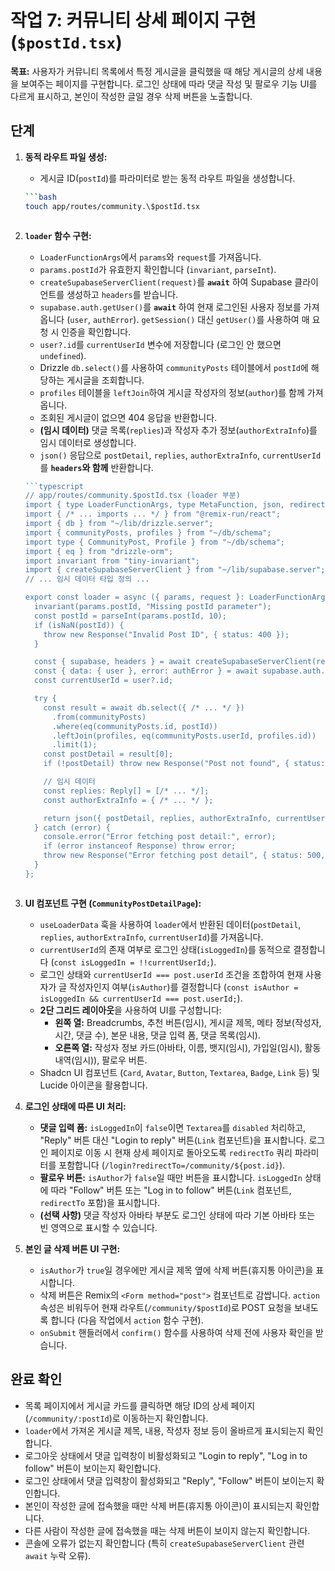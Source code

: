 # 작업 7: 커뮤니티 상세 페이지 구현 (`$postId.tsx`)

**목표:** 사용자가 커뮤니티 목록에서 특정 게시글을 클릭했을 때 해당 게시글의 상세 내용을 보여주는 페이지를 구현합니다. 로그인 상태에 따라 댓글 작성 및 팔로우 기능 UI를 다르게 표시하고, 본인이 작성한 글일 경우 삭제 버튼을 노출합니다.

## 단계

1.  **동적 라우트 파일 생성:**
    *   게시글 ID(`postId`)를 파라미터로 받는 동적 라우트 파일을 생성합니다.

    ```bash
    ```bash
    touch app/routes/community.\$postId.tsx
    ```
    ```

2.  **`loader` 함수 구현:**
    *   `LoaderFunctionArgs`에서 `params`와 `request`를 가져옵니다.
    *   `params.postId`가 유효한지 확인합니다 (`invariant`, `parseInt`).
    *   `createSupabaseServerClient(request)`를 **`await`** 하여 Supabase 클라이언트를 생성하고 `headers`를 받습니다.
    *   `supabase.auth.getUser()`를 **`await`** 하여 현재 로그인된 사용자 정보를 가져옵니다 (`user`, `authError`). `getSession()` 대신 `getUser()`를 사용하여 매 요청 시 인증을 확인합니다.
    *   `user?.id`를 `currentUserId` 변수에 저장합니다 (로그인 안 했으면 `undefined`).
    *   Drizzle `db.select()`를 사용하여 `communityPosts` 테이블에서 `postId`에 해당하는 게시글을 조회합니다.
    *   `profiles` 테이블을 `leftJoin`하여 게시글 작성자의 정보(`author`)를 함께 가져옵니다.
    *   조회된 게시글이 없으면 404 응답을 반환합니다.
    *   **(임시 데이터)** 댓글 목록(`replies`)과 작성자 추가 정보(`authorExtraInfo`)를 임시 데이터로 생성합니다.
    *   `json()` 응답으로 `postDetail`, `replies`, `authorExtraInfo`, `currentUserId`를 **`headers`와 함께** 반환합니다.

    ```typescript
    ```typescript
    // app/routes/community.$postId.tsx (loader 부분)
    import { type LoaderFunctionArgs, type MetaFunction, json, redirect } from "@remix-run/node";
    import { /* ... imports ... */ } from "@remix-run/react";
    import { db } from "~/lib/drizzle.server";
    import { communityPosts, profiles } from "~/db/schema";
    import type { CommunityPost, Profile } from "~/db/schema";
    import { eq } from "drizzle-orm";
    import invariant from "tiny-invariant";
    import { createSupabaseServerClient } from "~/lib/supabase.server";
    // ... 임시 데이터 타입 정의 ...

    export const loader = async ({ params, request }: LoaderFunctionArgs) => {
      invariant(params.postId, "Missing postId parameter");
      const postId = parseInt(params.postId, 10);
      if (isNaN(postId)) {
        throw new Response("Invalid Post ID", { status: 400 });
      }

      const { supabase, headers } = await createSupabaseServerClient(request);
      const { data: { user }, error: authError } = await supabase.auth.getUser();
      const currentUserId = user?.id;

      try {
        const result = await db.select({ /* ... */ })
          .from(communityPosts)
          .where(eq(communityPosts.id, postId))
          .leftJoin(profiles, eq(communityPosts.userId, profiles.id))
          .limit(1);
        const postDetail = result[0];
        if (!postDetail) throw new Response("Post not found", { status: 404 });

        // 임시 데이터
        const replies: Reply[] = [/* ... */];
        const authorExtraInfo = { /* ... */ };

        return json({ postDetail, replies, authorExtraInfo, currentUserId }, { headers });
      } catch (error) {
        console.error("Error fetching post detail:", error);
        if (error instanceof Response) throw error;
        throw new Response("Error fetching post detail", { status: 500, headers });
      }
    };
    ```
    ```

3.  **UI 컴포넌트 구현 (`CommunityPostDetailPage`):**
    *   `useLoaderData` 훅을 사용하여 `loader`에서 반환된 데이터(`postDetail`, `replies`, `authorExtraInfo`, `currentUserId`)를 가져옵니다.
    *   `currentUserId`의 존재 여부로 로그인 상태(`isLoggedIn`)를 동적으로 결정합니다 (`const isLoggedIn = !!currentUserId;`).
    *   로그인 상태와 `currentUserId === post.userId` 조건을 조합하여 현재 사용자가 글 작성자인지 여부(`isAuthor`)를 결정합니다 (`const isAuthor = isLoggedIn && currentUserId === post.userId;`).
    *   **2단 그리드 레이아웃**을 사용하여 UI를 구성합니다:
        *   **왼쪽 열:** Breadcrumbs, 추천 버튼(임시), 게시글 제목, 메타 정보(작성자, 시간, 댓글 수), 본문 내용, 댓글 입력 폼, 댓글 목록(임시).
        *   **오른쪽 열:** 작성자 정보 카드(아바타, 이름, 뱃지(임시), 가입일(임시), 활동 내역(임시)), 팔로우 버튼.
    *   Shadcn UI 컴포넌트 (`Card`, `Avatar`, `Button`, `Textarea`, `Badge`, `Link` 등) 및 Lucide 아이콘을 활용합니다.

4.  **로그인 상태에 따른 UI 처리:**
    *   **댓글 입력 폼:** `isLoggedIn`이 `false`이면 `Textarea`를 `disabled` 처리하고, "Reply" 버튼 대신 "Login to reply" 버튼(`Link` 컴포넌트)을 표시합니다. 로그인 페이지로 이동 시 현재 상세 페이지로 돌아오도록 `redirectTo` 쿼리 파라미터를 포함합니다 (`/login?redirectTo=/community/${post.id}`).
    *   **팔로우 버튼:** `isAuthor`가 `false`일 때만 버튼을 표시합니다. `isLoggedIn` 상태에 따라 "Follow" 버튼 또는 "Log in to follow" 버튼(`Link` 컴포넌트, `redirectTo` 포함)을 표시합니다.
    *   **(선택 사항)** 댓글 작성자 아바타 부분도 로그인 상태에 따라 기본 아바타 또는 빈 영역으로 표시할 수 있습니다.

5.  **본인 글 삭제 버튼 UI 구현:**
    *   `isAuthor`가 `true`일 경우에만 게시글 제목 옆에 삭제 버튼(휴지통 아이콘)을 표시합니다.
    *   삭제 버튼은 Remix의 `<Form method="post">` 컴포넌트로 감쌉니다. `action` 속성은 비워두어 현재 라우트(`/community/$postId`)로 POST 요청을 보내도록 합니다 (다음 작업에서 `action` 함수 구현).
    *   `onSubmit` 핸들러에서 `confirm()` 함수를 사용하여 삭제 전에 사용자 확인을 받습니다.

## 완료 확인

*   목록 페이지에서 게시글 카드를 클릭하면 해당 ID의 상세 페이지(`/community/:postId`)로 이동하는지 확인합니다.
*   `loader`에서 가져온 게시글 제목, 내용, 작성자 정보 등이 올바르게 표시되는지 확인합니다.
*   로그아웃 상태에서 댓글 입력창이 비활성화되고 "Login to reply", "Log in to follow" 버튼이 보이는지 확인합니다.
*   로그인 상태에서 댓글 입력창이 활성화되고 "Reply", "Follow" 버튼이 보이는지 확인합니다.
*   본인이 작성한 글에 접속했을 때만 삭제 버튼(휴지통 아이콘)이 표시되는지 확인합니다.
*   다른 사람이 작성한 글에 접속했을 때는 삭제 버튼이 보이지 않는지 확인합니다.
*   콘솔에 오류가 없는지 확인합니다 (특히 `createSupabaseServerClient` 관련 `await` 누락 오류). 